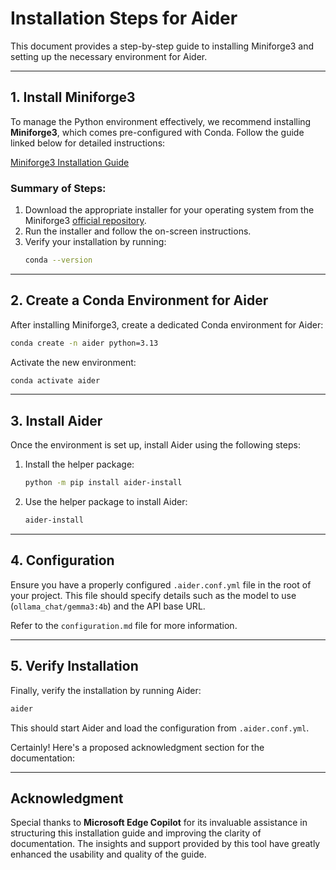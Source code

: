 # Installation Steps for Aider

This document provides a step-by-step guide to installing Miniforge3 and setting up the necessary environment for Aider.

---

## **1. Install Miniforge3**

To manage the Python environment effectively, we recommend installing **Miniforge3**, which comes pre-configured with Conda. Follow the guide linked below for detailed instructions:

[Miniforge3 Installation Guide](https://github.com/99sono/install_guides/blob/main/conda_miniforge3/README.md)

### Summary of Steps:
1. Download the appropriate installer for your operating system from the Miniforge3 [official repository](https://github.com/conda-forge/miniforge/releases/latest).
2. Run the installer and follow the on-screen instructions.
3. Verify your installation by running:
   ```bash
   conda --version
   ```

---

## **2. Create a Conda Environment for Aider**

After installing Miniforge3, create a dedicated Conda environment for Aider:

```bash
conda create -n aider python=3.13
```

Activate the new environment:

```bash
conda activate aider
```

---

## **3. Install Aider**

Once the environment is set up, install Aider using the following steps:

1. Install the helper package:
   ```bash
   python -m pip install aider-install
   ```

2. Use the helper package to install Aider:
   ```bash
   aider-install
   ```

---

## **4. Configuration**

Ensure you have a properly configured `.aider.conf.yml` file in the root of your project. This file should specify details such as the model to use (`ollama_chat/gemma3:4b`) and the API base URL.

Refer to the `configuration.md` file for more information.

---

## **5. Verify Installation**

Finally, verify the installation by running Aider:

```bash
aider
```

This should start Aider and load the configuration from `.aider.conf.yml`.

Certainly! Here's a proposed acknowledgment section for the documentation:

---

## Acknowledgment

Special thanks to **Microsoft Edge Copilot** for its invaluable assistance in structuring this installation guide and improving the clarity of documentation. The insights and support provided by this tool have greatly enhanced the usability and quality of the guide.

